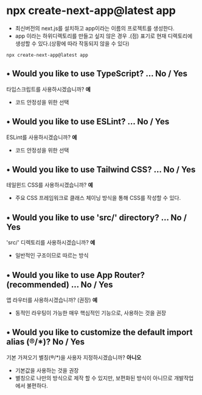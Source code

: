 # npx create-next-app@latest app

- 최신버전의 next.js를 설치하고 app이라는 이름의 프로젝트를 생성한다.
- app 이라는 하위디렉토리를 만들고 싶지 않은 경우 .(점) 표기로 현재 디렉토리에 생성할 수 있다.(상황에 따라 작동되지 않을 수 있다)

`npx create-next-app@latest app`

## • Would you like to use TypeScript? ... No / Yes
타입스크립트를 사용하시겠습니까? **예**
- 코드 안정성을 위한 선택

## • Would you like to use ESLint? ... No / Yes
ESLint를 사용하시겠습니까? **예**
- 코드 안정성을 위한 선택

## • Would you like to use Tailwind CSS? ... No / Yes
테일윈드 CSS를 사용하시겠습니까? **예**
- 주요 CSS 프레임워크로 클래스 체이닝 방식을 통해 CSS를 작성할 수 있다.

## • Would you like to use 'src/' directory? ... No / Yes
'src/' 디렉토리를 사용하시겠습니까? **예**
- 일반적인 구조이므로 따르는 방식

## • Would you like to use App Router? (recommended) ... No / Yes
앱 라우터를 사용하시겠습니까? (권장) **예**
- 동적인 라우팅이 가능한 매우 핵심적인 기능으로, 사용하는 것을 권장

## • Would you like to customize the default import alias (®/*)? No / Yes
기본 가져오기 별칭(®/*)을 사용자 지정하시겠습니까? **아니오**
- 기본값을 사용하는 것을 권장
- 별칭으로 나만의 방식으로 제작 할 수 있지만, 보편화된 방식이 아니므로 개발작업에서 불편하다.
  

